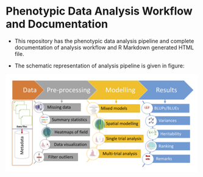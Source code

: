 # Phenotypic Data Analysis Workflow and Documentation
- This repository has the phenotypic data analysis pipeline and complete documentation of analysis workflow and R Markdown generated HTML file.

- The schematic representation of analysis pipeline is given in figure: 

![](www/workflow.png)


